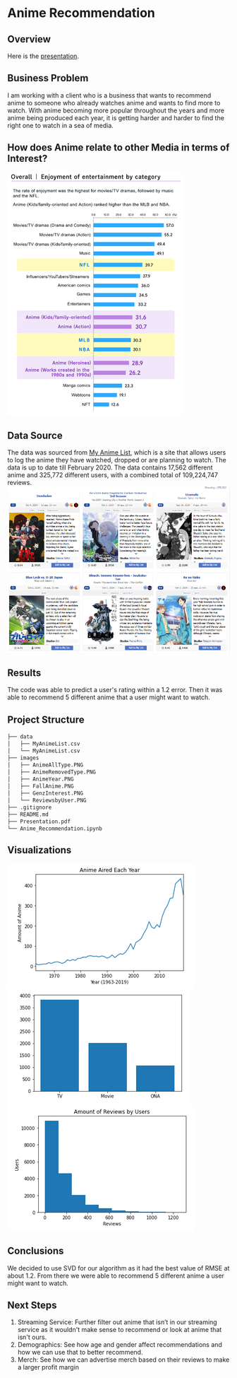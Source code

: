 # Anime Recommendation
## Overview
Here is the [presentation](https://docs.google.com/presentation/d/1wMxyKGHZa28VmZYhw6aPmIk89Zt86lxi4fLpRSPwyyw/edit?usp=sharing).
## Business Problem
I am working with a client who is a business that wants to recommend anime to someone who already watches anime and wants to find more to watch. With anime becoming more popular throughout the years and more anime being produced each year, it is getting harder and harder to find the right one to watch in a sea of media. <br/>
## How does Anime relate to other Media in terms of Interest?
<img src="images/OverallInterest.jpg" alt="OverallMedia" width="400"/>

## Data Source
The data was sourced from [My Anime List](https://www.kaggle.com/datasets/hernan4444/anime-recommendation-database-2020/discussion?sort=hotness), which is a site that allows users to log the anime they have watched, dropped or are planning to watch. The data is up to date till February 2020. The data contains 17,562 different anime and 325,772 different users, with a combined total of 109,224,747 reviews. <br/>
![MyAnimeList](images/FallAnime.PNG)
## Results
The code was able to predict a user's rating within a 1.2 error. Then it was able to recommend 5 different anime that a user might want to watch.
## Project Structure
```
├── data
│   ├── MyAnimeList.csv
│   └── MyAnimeList.csv
├── images
│   ├── AnimeAllType.PNG
│   ├── AnimeRemovedType.PNG
│   ├── AnimeYear.PNG
│   ├── FallAnime.PNG
│   ├── GenzInterest.PNG
│   └── ReviewsbyUser.PNG
├── .gitignore
├── README.md
├── Presentation.pdf
└── Anime_Recommendation.ipynb
```

## Visualizations
![Anime Year](images/AnimeYear.PNG) <br/>
![AnimeType](images/AnimeRemovedType.PNG) <br/>
![UserReviews](images/ReviewsbyUser.PNG)
## Conclusions
We decided to use SVD for our algorithm as it had the best value of RMSE at about 1.2. From there we were able to recommend 5 different anime a user might want to watch.
## Next Steps
1. Streaming Service: Further filter out anime that isn’t in our streaming service as it wouldn't make sense to recommend or look at anime that isn't ours.
2. Demographics: See how age and gender affect recommendations and how we can use that to better recommend.
3. Merch: See how we can advertise merch based on their reviews to make a larger profit margin
